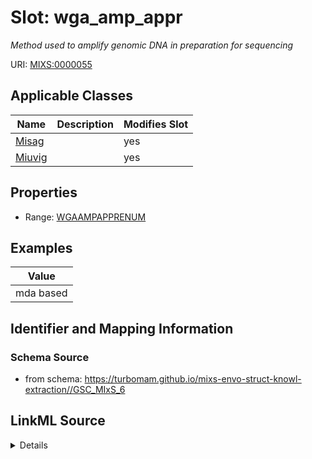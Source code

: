 # Slot: wga_amp_appr


_Method used to amplify genomic DNA in preparation for sequencing_



URI: [MIXS:0000055](https://w3id.org/mixs/0000055)



<!-- no inheritance hierarchy -->




## Applicable Classes

| Name | Description | Modifies Slot |
| --- | --- | --- |
[Misag](Misag.md) |  |  yes  |
[Miuvig](Miuvig.md) |  |  yes  |







## Properties

* Range: [WGAAMPAPPRENUM](WGAAMPAPPRENUM.md)






## Examples

| Value |
| --- |
| mda based |

## Identifier and Mapping Information







### Schema Source


* from schema: https://turbomam.github.io/mixs-envo-struct-knowl-extraction//GSC_MIxS_6




## LinkML Source

<details>
```yaml
name: wga_amp_appr
description: Method used to amplify genomic DNA in preparation for sequencing
title: WGA amplification approach
examples:
- value: mda based
in_subset:
- sequencing
from_schema: https://turbomam.github.io/mixs-envo-struct-knowl-extraction//GSC_MIxS_6
rank: 1000
slot_uri: MIXS:0000055
multivalued: false
alias: wga_amp_appr
domain_of:
- Misag
- Miuvig
range: WGA_AMP_APPR_ENUM

```
</details>